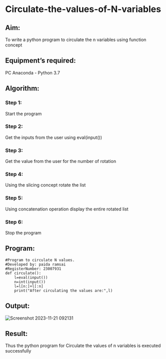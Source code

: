 # Circulate-the-values-of-N-variables
## Aim:
To write a python program to circulate the n variables using function concept
## Equipment’s required:
PC
Anaconda - Python 3.7
## Algorithm: 
### Step 1:
Start the program
### Step 2:
Get the inputs from the user using eval(input())
### Step 3: 
Get the value from the user for the number of rotation
### Step 4: 
Using the slicing concept rotate the list
### Step 5: 
Using concatenation operation display the entire rotated list
### Step 6: 
Stop the program
## Program:
```
#Program to circulate N values.
#Developed by: paida ramsai
#RegisterNumber: 23007931
def circulate():
    l=eval(input())
    n=int(input())
    l=l[n:]+l[:n]
    print("After circulating the values are:",l)
```

## Output:
![Screenshot 2023-11-21 092131](https://github.com/ramsai22/Circulate-the-values-of-N-variables/assets/150319855/b3eca96b-68e0-436c-a73e-84febd84e434)


## Result:
Thus the python program for Circulate the values of n variables is executed successfully

